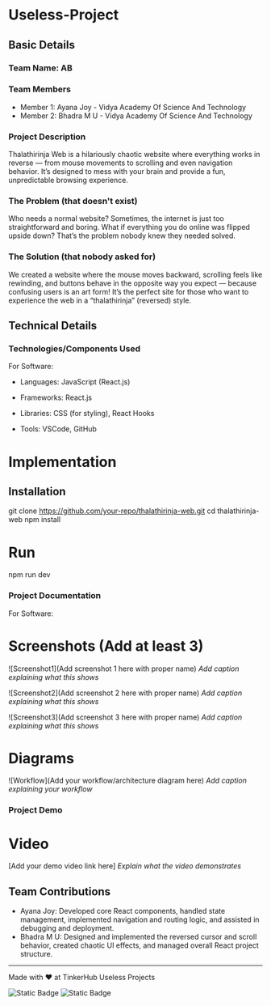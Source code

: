 # Useless-Project
## Basic Details
### Team Name: AB


### Team Members
- Member 1: Ayana Joy - Vidya Academy Of Science And Technology
- Member 2: Bhadra M U - Vidya Academy Of Science And Technology

### Project Description
Thalathirinja Web is a hilariously chaotic website where everything works in reverse — from mouse movements to scrolling and even navigation behavior. It’s designed to mess with your brain and provide a fun, unpredictable browsing experience.

### The Problem (that doesn't exist)
Who needs a normal website? Sometimes, the internet is just too straightforward and boring. What if everything you do online was flipped upside down? That’s the problem nobody knew they needed solved.

### The Solution (that nobody asked for)
We created a website where the mouse moves backward, scrolling feels like rewinding, and buttons behave in the opposite way you expect — because confusing users is an art form! It’s the perfect site for those who want to experience the web in a “thalathirinja” (reversed) style.



## Technical Details
### Technologies/Components Used
For Software:
- Languages: JavaScript (React.js)

- Frameworks: React.js

- Libraries: CSS (for styling), React Hooks

- Tools: VSCode, GitHub

# Implementation

## Installation

git clone https://github.com/your-repo/thalathirinja-web.git
cd thalathirinja-web
npm install

# Run
npm run dev

### Project Documentation
For Software:

# Screenshots (Add at least 3)
![Screenshot1](Add screenshot 1 here with proper name)
*Add caption explaining what this shows*

![Screenshot2](Add screenshot 2 here with proper name)
*Add caption explaining what this shows*

![Screenshot3](Add screenshot 3 here with proper name)
*Add caption explaining what this shows*

# Diagrams
![Workflow](Add your workflow/architecture diagram here)
*Add caption explaining your workflow*

### Project Demo
# Video
[Add your demo video link here]
*Explain what the video demonstrates*


## Team Contributions
- Ayana Joy: Developed core React components, handled state management, implemented navigation and routing logic, and assisted in debugging and deployment.
- Bhadra M U: Designed and implemented the reversed cursor and scroll behavior, created chaotic UI effects, and managed overall React project structure.



---
Made with ❤️ at TinkerHub Useless Projects 

![Static Badge](https://img.shields.io/badge/TinkerHub-24?color=%23000000&link=https%3A%2F%2Fwww.tinkerhub.org%2F)
![Static Badge](https://img.shields.io/badge/UselessProjects--25-25?link=https%3A%2F%2Fwww.tinkerhub.org%2Fevents%2FQ2Q1TQKX6Q%2FUseless%2520Projects)
